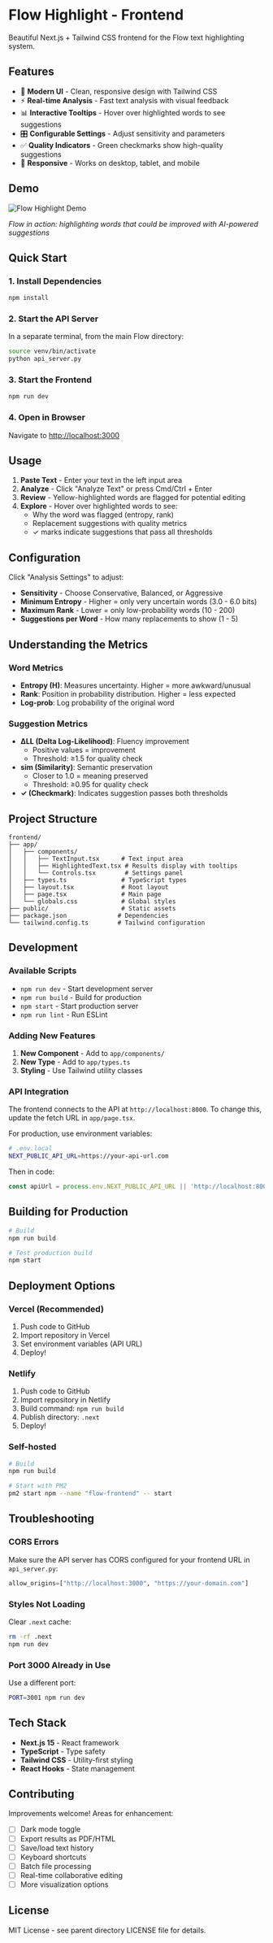 # Flow Highlight - Frontend

Beautiful Next.js + Tailwind CSS frontend for the Flow text highlighting system.

## Features

- 🎨 **Modern UI** - Clean, responsive design with Tailwind CSS
- ⚡ **Real-time Analysis** - Fast text analysis with visual feedback
- 📊 **Interactive Tooltips** - Hover over highlighted words to see suggestions
- 🎛️ **Configurable Settings** - Adjust sensitivity and parameters
- ✅ **Quality Indicators** - Green checkmarks show high-quality suggestions
- 📱 **Responsive** - Works on desktop, tablet, and mobile

## Demo

![Flow Highlight Demo](./public/demo.png)

*Flow in action: highlighting words that could be improved with AI-powered suggestions*

## Quick Start

### 1. Install Dependencies

```bash
npm install
```

### 2. Start the API Server

In a separate terminal, from the main Flow directory:

```bash
source venv/bin/activate
python api_server.py
```

### 3. Start the Frontend

```bash
npm run dev
```

### 4. Open in Browser

Navigate to [http://localhost:3000](http://localhost:3000)

## Usage

1. **Paste Text** - Enter your text in the left input area
2. **Analyze** - Click "Analyze Text" or press Cmd/Ctrl + Enter
3. **Review** - Yellow-highlighted words are flagged for potential editing
4. **Explore** - Hover over highlighted words to see:
   - Why the word was flagged (entropy, rank)
   - Replacement suggestions with quality metrics
   - ✓ marks indicate suggestions that pass all thresholds

## Configuration

Click "Analysis Settings" to adjust:

- **Sensitivity** - Choose Conservative, Balanced, or Aggressive
- **Minimum Entropy** - Higher = only very uncertain words (3.0 - 6.0 bits)
- **Maximum Rank** - Lower = only low-probability words (10 - 200)
- **Suggestions per Word** - How many replacements to show (1 - 5)

## Understanding the Metrics

### Word Metrics

- **Entropy (H)**: Measures uncertainty. Higher = more awkward/unusual
- **Rank**: Position in probability distribution. Higher = less expected
- **Log-prob**: Log probability of the original word

### Suggestion Metrics

- **ΔLL (Delta Log-Likelihood)**: Fluency improvement
  - Positive values = improvement
  - Threshold: ≥1.5 for quality check
- **sim (Similarity)**: Semantic preservation
  - Closer to 1.0 = meaning preserved
  - Threshold: ≥0.95 for quality check
- **✓ (Checkmark)**: Indicates suggestion passes both thresholds

## Project Structure

```
frontend/
├── app/
│   ├── components/
│   │   ├── TextInput.tsx      # Text input area
│   │   ├── HighlightedText.tsx # Results display with tooltips
│   │   └── Controls.tsx        # Settings panel
│   ├── types.ts               # TypeScript types
│   ├── layout.tsx             # Root layout
│   ├── page.tsx               # Main page
│   └── globals.css            # Global styles
├── public/                    # Static assets
├── package.json              # Dependencies
└── tailwind.config.ts        # Tailwind configuration
```

## Development

### Available Scripts

- `npm run dev` - Start development server
- `npm run build` - Build for production
- `npm start` - Start production server
- `npm run lint` - Run ESLint

### Adding New Features

1. **New Component** - Add to `app/components/`
2. **New Type** - Add to `app/types.ts`
3. **Styling** - Use Tailwind utility classes

### API Integration

The frontend connects to the API at `http://localhost:8000`. To change this, update the fetch URL in `app/page.tsx`.

For production, use environment variables:

```bash
# .env.local
NEXT_PUBLIC_API_URL=https://your-api-url.com
```

Then in code:
```typescript
const apiUrl = process.env.NEXT_PUBLIC_API_URL || 'http://localhost:8000';
```

## Building for Production

```bash
# Build
npm run build

# Test production build
npm start
```

## Deployment Options

### Vercel (Recommended)

1. Push code to GitHub
2. Import repository in Vercel
3. Set environment variables (API URL)
4. Deploy!

### Netlify

1. Push code to GitHub
2. Import repository in Netlify
3. Build command: `npm run build`
4. Publish directory: `.next`
5. Deploy!

### Self-hosted

```bash
# Build
npm run build

# Start with PM2
pm2 start npm --name "flow-frontend" -- start
```

## Troubleshooting

### CORS Errors

Make sure the API server has CORS configured for your frontend URL in `api_server.py`:

```python
allow_origins=["http://localhost:3000", "https://your-domain.com"]
```

### Styles Not Loading

Clear `.next` cache:
```bash
rm -rf .next
npm run dev
```

### Port 3000 Already in Use

Use a different port:
```bash
PORT=3001 npm run dev
```

## Tech Stack

- **Next.js 15** - React framework
- **TypeScript** - Type safety
- **Tailwind CSS** - Utility-first styling
- **React Hooks** - State management

## Contributing

Improvements welcome! Areas for enhancement:

- [ ] Dark mode toggle
- [ ] Export results as PDF/HTML
- [ ] Save/load text history
- [ ] Keyboard shortcuts
- [ ] Batch file processing
- [ ] Real-time collaborative editing
- [ ] More visualization options

## License

MIT License - see parent directory LICENSE file for details.
